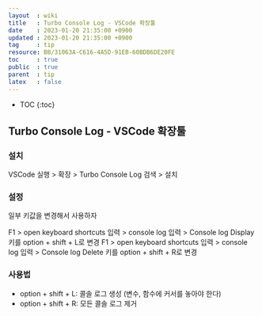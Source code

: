 ```yaml
---
layout  : wiki
title   : Turbo Console Log - VSCode 확장툴
date    : 2023-01-20 21:35:00 +0900
updated : 2023-01-20 21:35:00 +0900
tag     : tip
resource: BB/31063A-C616-4A5D-91EB-60BDB6DE20FE
toc     : true
public  : true
parent  : tip
latex   : false
---
```

* TOC
{:toc}

## Turbo Console Log - VSCode 확장툴

### 설치

VSCode 실행 > 확장 > Turbo Console Log 검색 > 설치

### 설정

일부 키값을 변경해서 사용하자

F1 > open keyboard shortcuts 입력 > console log 입력 > Console log Display 키를 option + shift + L로 변경
F1 > open keyboard shortcuts 입력 > console log 입력 > Console log Delete 키를 option + shift + R로 변경

### 사용법

- option + shift + L: 콜솔 로그 생성 (변수, 함수에 커서를 놓아야 한다)
- option + shift + R: 모든 콜솔 로그 제거

